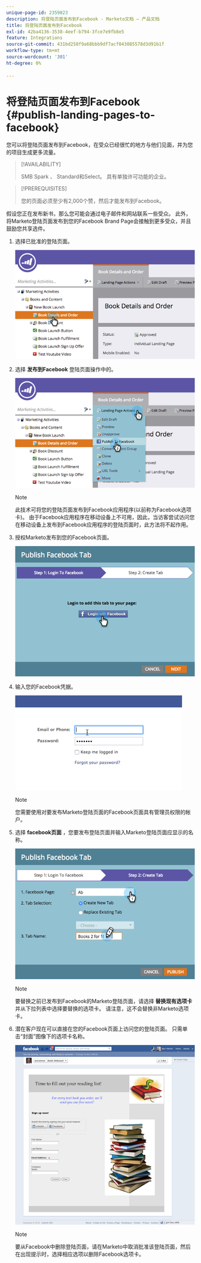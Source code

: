 ```yaml
---
unique-page-id: 2359823
description: 将登陆页面发布到Facebook - Marketo文档 — 产品文档
title: 将登陆页面发布到Facebook
exl-id: 42ba4136-3538-4eef-b794-3fce7e9fb8e5
feature: Integrations
source-git-commit: 431bd258f9a68bbb9df7acf043085578d3d91b1f
workflow-type: tm+mt
source-wordcount: '301'
ht-degree: 0%

---
```


# 将登陆页面发布到Facebook {#publish-landing-pages-to-facebook}

您可以将登陆页面发布到Facebook，在受众已经很忙的地方与他们见面，并为您的项目生成更多流量。

>[!AVAILABILITY]
>
>SMB Spark 、 Standard和Select。 具有单独许可功能的企业。

>[!PREREQUISITES]
>
>您的页面必须至少有2,000个赞，然后才能发布到Facebook。

假设您正在发布新书，那么您可能会通过电子邮件和网站联系一些受众。 此外，将Marketo登陆页面发布到您的Facebook Brand Page会接触到更多受众，并且鼓励您共享选件。

1. 选择已批准的登陆页面。

   ![](assets/image2015-4-22-16-3a53-3a46.png)

1. 选择 **发布到Facebook** 登陆页面操作中的。

   ![](assets/image2015-4-22-16-3a54-3a55.png)

   >[!NOTE]
   >
   >此技术可将您的登陆页面发布到Facebook应用程序(以前称为Facebook选项卡)。 由于Facebook应用程序在移动设备上不可用，因此，当访客尝试访问您在移动设备上发布到Facebook应用程序的登陆页面时，此方法将不起作用。

1. 授权Marketo发布到您的Facebook页面。

   ![](assets/image2015-4-22-18-3a27-3a14.png)

1. 输入您的Facebook凭据。

   ![](assets/image2015-4-22-18-3a29-3a57.png)

   >[!NOTE]
   >
   >您需要使用对要发布Marketo登陆页面的Facebook页面具有管理员权限的帐户。

1. 选择 **facebook页面** ，您要发布登陆页面并输入Marketo登陆页面应显示的名称。

   ![](assets/image2015-4-22-18-3a31-3a39.png)

   >[!NOTE]
   >
   >要替换之前已发布到Facebook的Marketo登陆页面，请选择 **替换现有选项卡** 并从下拉列表中选择要替换的选项卡。 请注意，这不会替换非Marketo选项卡。

1. 潜在客户现在可以直接在您的Facebook页面上访问您的登陆页面。 只需单击“封面”图像下的选项卡名称。

   ![](assets/image2015-4-22-18-3a42-3a15.png)

   >[!NOTE]
   >
   >要从Facebook中删除登陆页面，请在Marketo中取消批准该登陆页面，然后在出现提示时，选择相应选项以删除Facebook选项卡。
